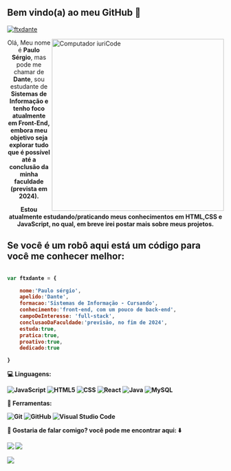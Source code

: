 ## Bem vindo(a) ao meu GitHub 🥳

<!-- Minha nota segundo o github-->
[![ftxdante](https://github-readme-stats.vercel.app/api?username=ftxdante&theme=dracula)](https://github.com/ftxdante/)

<img src="https://i.pinimg.com/originals/78/5a/1b/785a1b9c359640da6bc9cfe3670b42ba.png" min-width="400px" max-width="400px" width="400px" align="right" alt="Computador iuriCode">
<!-- Artigo com as minhas informações-->
<article>
  <p align="center"> 
    Olá, Meu nome é <strong>Paulo Sérgio</strong>, mas pode me chamar de <strong>Dante</strong>, sou estudante de <strong>Sistemas de Informação<strong/> e tenho foco atualmente em Front-End, embora meu objetivo seja explorar tudo que é possível até a conclusão da minha faculdade (prevista em 2024).
  </p>
  <p align="center">
  Estou atualmente estudando/praticando meus conhecimentos em HTML,CSS e JavaScript, no qual, em breve irei postar mais sobre meus projetos.
  </p>
 
   ## Se você é um robô aqui está um código para você me conhecer melhor: 
  
  ```js
  
  var ftxdante = {
  
      nome:'Paulo sérgio',
      apelido:'Dante',
      formacao:'Sistemas de Informação - Cursando',
      conhecimento:'front-end, com um pouco de back-end',
      campoDeInteresse: 'full-stack',
      conclusaoDaFaculdade:'previsão, no fim de 2024',
      estuda:true,
      pratica:true,
      proativo:true,
      dedicado:true
  
  }
  
  ```
</article>

<!--Shields com as linguagens e as ferramentas que uso-->
<p align="left">
 💻 Linguagens: 
  
  ![JavaScript](https://img.shields.io/badge/-JavaScript-333333?style=flat&logo=javascript) 
  ![HTML5](https://img.shields.io/badge/-HTML5-333333?style=flat&logo=HTML5)
  ![CSS](https://img.shields.io/badge/-CSS-333333?style=flat&logo=CSS3&logoColor=1572B6)
  ![React](https://img.shields.io/badge/-React-333333?style=flat&logo=react)
  ![Java](https://img.shields.io/badge/-Java-333333?style=flat&logo=Java&logoColor=007396)
  ![MySQL](https://img.shields.io/badge/-MySQL-333333?style=flat&logo=mysql)
  
</p>
<p align="left">
 🧰 Ferramentas:
  
  ![Git](https://img.shields.io/badge/-Git-333333?style=flat&logo=git)
  ![GitHub](https://img.shields.io/badge/-GitHub-333333?style=flat&logo=github)
  ![Visual Studio Code](https://img.shields.io/badge/-Visual%20Studio%20Code-333333?style=flat&logo=visual-studio-code&logoColor=007ACC)
  
</p>
 
  <!-- Shields com as formas de contato-->
<p align="left">
 📡 Gostaria de falar comigo? você pode me encontrar aqui: ⬇️
</p>
<p align="left">
  <a href="https://www.linkedin.com/in/dante-rodrigues-frontend/" alt="Linkedin">
  <img src="https://img.shields.io/badge/-Linkedin-0e76a8?style=flat-square&logo=Linkedin&logoColor=white&link=LINK-DO-SEU-LINKEDIN" /></a>

  <a href="https://api.whatsapp.com/send?phone=5585999609259&text=Deixe%20uma%20mensagem%2C%20irei%20te%20retornar%20o%20mais%20breve%20poss%C3%ADvel." alt="WhatsApp">
  <img src="https://img.shields.io/badge/-WhatsApp-25d366?style=flat-square&labelColor=25d366&logo=whatsapp&logoColor=white&link=API-DO-SEU-WHATSAPP"/></a>
</p>  

<!--Linguagens mais usadas -->
<a href="https://github.com/ftxdante/">
  <img align="center" src="https://github-readme-stats.vercel.app/api/top-langs/?username=ftxdante&theme=dracula&hide_langs_below=1"/>
</a>
  
<!--Dicas do Github (não tive a coragem de apagar kk -->
<!--
**FtxDante/ftxdante** is a ✨ _special_ ✨ repository because its `README.md` (this file) appears on your GitHub profile.

Here are some ideas to get you started:

- 🔭 I’m currently working on ...
- 🌱 I’m currently learning ...
- 👯 I’m looking to collaborate on ...
- 🤔 I’m looking for help with ...
- 💬 Ask me about ...
- 📫 How to reach me: ...
- 😄 Pronouns: ...
- ⚡ Fun fact: ...
-->

